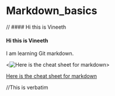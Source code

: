 Markdown_basics
===============
// #### Hi this is Vineeth
#### Hi this is Vineeth
I am learning Git markdown.

<![Here is the cheat sheet for markdown](https://github.com/adam-p/markdown-here/wiki/Markdown-Cheatsheet)>

[Here is the cheat sheet for markdown](https://github.com/adam-p/markdown-here/wiki/Markdown-Cheatsheet)

//This is verbatim
